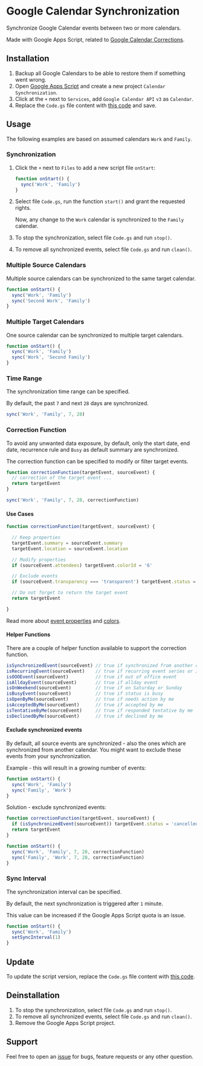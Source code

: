 # Google Calendar Synchronization

Synchronize Google Calendar events between two or more calendars.

Made with Google Apps Script, related to [Google Calendar Corrections](https://github.com/scriptPilot/google-calendar-correction).

## Installation

1. Backup all Google Calendars to be able to restore them if something went wrong.
2. Open [Google Apps Script](https://script.google.com/) and create a new project `Calendar Synchronization`.
3. Click at the `+` next to `Services`, add `Google Calendar API` `v3` as `Calendar`.
4. Replace the `Code.gs` file content with [this code](dist/Code.gs) and save.

## Usage

The following examples are based on assumed calendars `Work` and `Family`.

### Synchronization

1. Click the `+` next to `Files` to add a new script file `onStart`:

    ```js
    function onStart() {
      sync('Work', 'Family')
    }
    ```

2. Select file `Code.gs`, run the function `start()` and grant the requested rights.

   Now, any change to the `Work` calendar is synchronized to the `Family` calendar.

3. To stop the synchronization, select file `Code.gs` and run `stop()`.

4. To remove all synchronized events, select file `Code.gs` and run `clean()`.

### Multiple Source Calendars

Multiple source calendars can be synchronized to the same target calendar.

```js
function onStart() {
  sync('Work', 'Family')
  sync('Second Work', 'Family')
}
```

### Multiple Target Calendars

One source calendar can be synchronized to multiple target calendars.

```js
function onStart() {
  sync('Work', 'Family')
  sync('Work', 'Second Family')
}
```

### Time Range

The synchronization time range can be specified.

By default, the past `7` and next `28` days are synchronized.

```js
sync('Work', 'Family', 7, 28)
```

### Correction Function

To avoid any unwanted data exposure, by default, only the start date, end date, recurrence rule and `Busy` as default summary are synchronized.

The correction function can be specified to modify or filter target events.

```js
function correctionFunction(targetEvent, sourceEvent) {
  // correction of the target event ...
  return targetEvent
}

sync('Work', 'Family', 7, 28, correctionFunction)
```

#### Use Cases

```js
function correctionFunction(targetEvent, sourceEvent) {

  // Keep properties
  targetEvent.summary = sourceEvent.summary
  targetEvent.location = sourceEvent.location

  // Modify properties
  if (sourceEvent.attendees) targetEvent.colorId = '6'

  // Exclude events
  if (sourceEvent.transparency === 'transparent') targetEvent.status = 'cancelled'

  // Do not forget to return the target event
  return targetEvent

}
```

Read more about [event properties](https://developers.google.com/calendar/api/v3/reference/events) and [colors](https://storage.googleapis.com/support-forums-api/attachment/message-114058730-1008415079352027267.jpg).

#### Helper Functions

There are a couple of helper function available to support the correction function.

```js
isSynchronizedEvent(sourceEvent) // true if synchronized from another calendar
isRecurringEvent(sourceEvent)    // true if recurring event series or instance
isOOOEvent(sourceEvent)          // true if out of office event
isAlldayEvent(sourceEvent)       // true if allday event
isOnWeekend(sourceEvent)         // true if on Saturday or Sunday
isBusyEvent(sourceEvent)         // true if status is busy
isOpenByMe(sourceEvent)          // true if needs action by me
isAcceptedByMe(sourceEvent)      // true if accepted by me
isTentativeByMe(sourceEvent)     // true if responded tentative by me
isDeclinedByMe(sourceEvent)      // true if declined by me
```

#### Exclude synchronized events

By default, all source events are synchronized - also the ones which are synchronized from another calendar. You might want to exclude these events from your synchronization.

Example - this will result in a growing number of events:

```js
function onStart() {
  sync('Work', 'Family')
  sync('Family', 'Work')
}
```

Solution - exclude synchronized events:

```js
function correctionFunction(targetEvent, sourceEvent) {
  if (isSynchronizedEvent(sourceEvent)) targetEvent.status = 'cancelled'
  return targetEvent
}

function onStart() {
  sync('Work', 'Family', 7, 28, correctionFunction)
  sync('Family', 'Work', 7, 28, correctionFunction)
}
```

### Sync Interval

The synchronization interval can be specified.

By default, the next synchronization is triggered after `1` minute.

This value can be increased if the Google Apps Script quota is an issue.

```js
function onStart() {
  sync('Work', 'Family')
  setSyncInterval(1)
} 
```

## Update

To update the script version, replace the `Code.gs` file content with [this code](dist/Code.gs).

## Deinstallation

1. To stop the synchronization, select file `Code.gs` and run `stop()`.
2. To remove all synchronized events, select file `Code.gs` and run `clean()`.
3. Remove the Google Apps Script project.

## Support

Feel free to open an [issue](https://github.com/scriptPilot/google-calendar-synchronization/issues) for bugs, feature requests or any other question.
